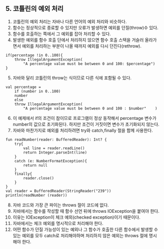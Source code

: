 ## 5. 코틀린의 예외 처리
1. 코틀린의 예외 처리는 자바나 다른 언어의 예외 처리와 비슷하다. 
2. 함수는 정상적으로 종료할 수 있지만 오류가 발생하면 예외를 던질(throw)수 있다.
3. 함수를 호출하는 쪽에서 그 예외를 잡아 처리할 수 있다.
4. 발생한 예외를 함수 호출 단에서 처리하지 않으면 함수 호출 스택을 거슬러 올라가면서 예외를 처리하는 부분이 나올 때까지 예외를 다시 던진다(rethrow).

```
if(percentage !in 0..100){
    throw IllegalArgumentException(
        "A percentage value must be between 0 and 100: $percentage")
}
```

5. 자바와 달리 코틀린의 throw는 식이므로 다른 식에 포함될 수 있다.

```
val percentage = 
    if (number in 0..100)
    number
    else
    throw IllegalArgumentException(
        "A percentage value must be between 0 and 100 : $number"    )
```

6. 이 예제에서 if의 조건이 참이므로 프로그램이 정상 동작해서 percentage 변수가 number의 값으로 초기화된다. 하지만 조건이 거짓이면 변수가 초기화되지 않는다.
7. 자바와 마찬가지로 예외를 처리하려면 try와 catch,finally 절을 함께 사용한다.

```
fun readNumber(reader: BufferedReader): Int? {
    try{
        val line = reader.readLine()
        return Integer.parseInt(line)
    }
    catch (e: NumberFormatException){
        return null
    }
    finally{
        reader.close()
    }
}
val reader = BufferedReader(StringReader("239"))
println(readNumber (reader))
```

8. 자바 코드와 가장 큰 파이는 throws 절이 코드에 없다.
9. 자바에서는 함수를 작성할 때 함수 선언 뒤에 throws IOException을 붙여야 한다.
10. 이유는 IOException이 체크 예외(checked exception)이기 때문이다.
11. 자바에서는 체크 예외를 명시적으로 처리해야 한다. 
12. 어떤 함수가 던질 가능성이 있는 예외나 그 함수가 호출한 다른 함수에서 발생할 수 있는 예외를 모두 catch로 처리해야하며 처리하지 않은 예외는 throws 절에 명시해야 한다.